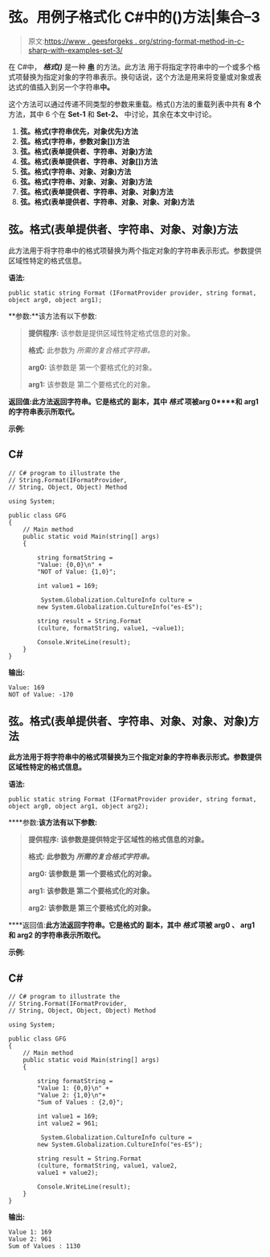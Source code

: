 # 弦。用例子格式化 C#中的()方法|集合–3

> 原文:[https://www . geesforgeks . org/string-format-method-in-c-sharp-with-examples-set-3/](https://www.geeksforgeeks.org/string-format-method-in-c-sharp-with-examples-set-3/)

在 C#中， ***格式()*** 是一种 [**串**](https://www.geeksforgeeks.org/c-string/) 的方法。此方法 用于将指定字符串中的一个或多个格式项替换为指定对象的字符串表示。换句话说，这个方法是用来将变量或对象或表达式的值插入到另一个字符串**中。**

这个方法可以通过传递不同类型的参数来重载。格式()方法的重载列表中共有 **8 个**方法，其中 6 个在 **Set-1** 和 **Set-2、** 中讨论，其余在本文中讨论。

1.  **弦。格式(字符串优先，对象优先)方法**
2.  **弦。格式(字符串，参数对象[])方法**
3.  **弦。格式(表单提供者、字符串、对象)方法**
4.  **弦。格式(表单提供者、字符串、对象[])方法**
5.  **弦。格式(字符串、对象、对象)方法**
6.  **弦。格式(字符串、对象、对象、对象)方法**
7.  **弦。格式(表单提供者、字符串、对象、对象)方法**
8.  **弦。格式(表单提供者、字符串、对象、对象、对象)方法**

## **弦。格式(表单提供者、字符串、对象、对象)方法**

此方法用于将字符串中的格式项替换为两个指定对象的字符串表示形式。参数提供区域性特定的格式信息。

**语法:**

```
public static string Format (IFormatProvider provider, string format, object arg0, object arg1);

```

**参数:**该方法有以下参数:

> **提供程序:** 该参数是提供区域性特定格式信息的对象。
> 
> **格式:** 此参数为 *所需的复合格式字符串。*
> 
> **arg0:** 该参数是 第一个要格式化的对象。
> 
> **arg1:** 该参数是 第二个要格式化的对象。

**返回值:**此方法返回字符串。它是格式的 副本，其中 ***格式*** 项被**arg 0****和** ****arg1** 的字符串表示所取代。**

****示例:****

## **C#**

```
// C# program to illustrate the 
// String.Format(IFormatProvider,
// String, Object, Object) Method

using System;   

public class GFG    
{    
    // Main method 
    public static void Main(string[] args)    
    {   

        string formatString = 
        "Value: {0,0}\n" + 
        "NOT of Value: {1,0}";

        int value1 = 169;

         System.Globalization.CultureInfo culture = 
        new System.Globalization.CultureInfo("es-ES");

        string result = String.Format
        (culture, formatString, value1, ~value1);

        Console.WriteLine(result);
    }    
}
```

****输出:****

```
Value: 169
NOT of Value: -170 
```

## ****弦。格式(表单提供者、字符串、对象、对象、对象)方法****

**此方法用于将字符串中的格式项替换为三个指定对象的字符串表示形式。参数提供区域性特定的格式信息。**

****语法:****

```
public static string Format (IFormatProvider provider, string format, object arg0, object arg1, object arg2); 
```

****参数:**该方法有以下参数:**

> ****提供程序:** 该参数是提供特定于区域性的格式信息的对象。**
> 
> ****格式:** 此参数为 *所需的复合格式字符串。***
> 
> ****arg0:** 该参数是 第一个要格式化的对象。**
> 
> ****arg1:** 该参数是 第二个要格式化的对象。**
> 
> ****arg2:** 该参数是 第三个要格式化的对象。**

****返回值:**此方法返回字符串。它是格式的 副本，其中 ***格式*** 项被 **arg0** **、** **arg1 和 arg2** 的字符串表示所取代。**

****示例:****

## **C#**

```
// C# program to illustrate the 
// String.Format(IFormatProvider,
// String, Object, Object, Object) Method

using System;   

public class GFG    
{    
    // Main method 
    public static void Main(string[] args)    
    {   

        string formatString = 
        "Value 1: {0,0}\n" + 
        "Value 2: {1,0}\n"+
        "Sum of Values : {2,0}";

        int value1 = 169;
        int value2 = 961;

         System.Globalization.CultureInfo culture = 
        new System.Globalization.CultureInfo("es-ES");

        string result = String.Format
        (culture, formatString, value1, value2, 
        value1 + value2);

        Console.WriteLine(result);
    }    
}
```

****输出:****

```
Value 1: 169
Value 2: 961
Sum of Values : 1130 
```